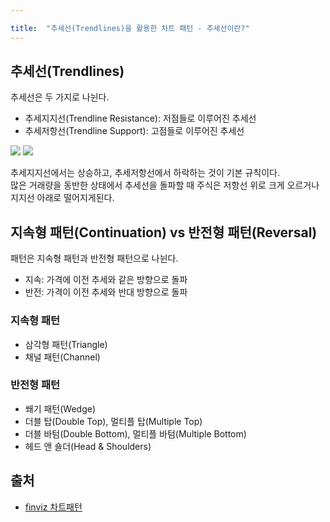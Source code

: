 ```yaml
---

title:  "추세선(Trendlines)을 활용한 차트 패턴 - 추세선이란?"
---
```


## 추세선(Trendlines)

추세선은 두 가지로 나뉜다.  
- 추세지지선(Trendline Resistance): 저점들로 이루어진 추세선
- 추세저항선(Trendline Support): 고점들로 이루어진 추세선

![](https://finviz.com/gfx/help/ta/chart_trendline_support.png)
![](https://finviz.com/gfx/help/ta/chart_trendline_resistance.png)

추세지지선에서는 상승하고, 추세저항선에서 하락하는 것이 기본 규칙이다.  
많은 거래량을 동반한 상태에서 추세선을 돌파할 때 주식은 저항선 위로 크게 오르거나 지지선 아래로 떨어지게된다.  

## 지속형 패턴(Continuation) vs 반전형 패턴(Reversal)
패턴은 지속형 패턴과 반전형 패턴으로 나뉜다.  
- 지속: 가격에 이전 추세와 같은 방향으로 돌파
- 반전: 가격이 이전 추세와 반대 방향으로 돌파

### 지속형 패턴
- 삼각형 패턴(Triangle)
- 채널 패턴(Channel)

### 반전형 패턴
- 쐐기 패턴(Wedge)
- 더블 탑(Double Top), 멀티플 탑(Multiple Top)
- 더블 바텀(Double Bottom), 멀티플 바텀(Multiple Bottom)
- 헤드 앤 숄더(Head & Shoulders)

## 출처
- [finviz 차트패턴](https://finviz.com/help/technical-analysis/charts-patterns.ashx)
